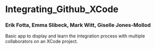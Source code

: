 # Integrating_Github_XCode
### Erik Fotta, Emma Slibeck, Mark Witt, Giselle Jones-Mollod
Basic app to display and learn the integration process with multiple collaborators on an XCode project.
